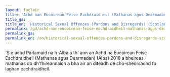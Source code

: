 ```yaml
---
layout: faclair
title: 'Achd nan Eucoirean Feise Eachdraidheil (Mathanas agus Dearmadan) (Alba) 2018'
title_ga: 
title_en: 'Historical Sexual Offences (Pardons and Disregards) (Scotland) Act 2018'
permalink: /gd/achd-nan-eucoirean-feise-eachdraidheil-mathanas-agus-dearmadan-alba-2018/
permalink_ga: 
permalink_en: /en/historical-sexual-offences-pardons-and-disregards-scotland-act-2018/
---
```


'S e achd Pàrlamaid na h-Alba a th' ann an Achd na Eucoirean Feise Eachdraidheil (Mathanas agus Dearmadan) (Alba) 2018 a bheireas mathanas do dh'fhireannaich a bha air an dìteadh de cho-sheòrsachd fo laghan eachdraidheil.